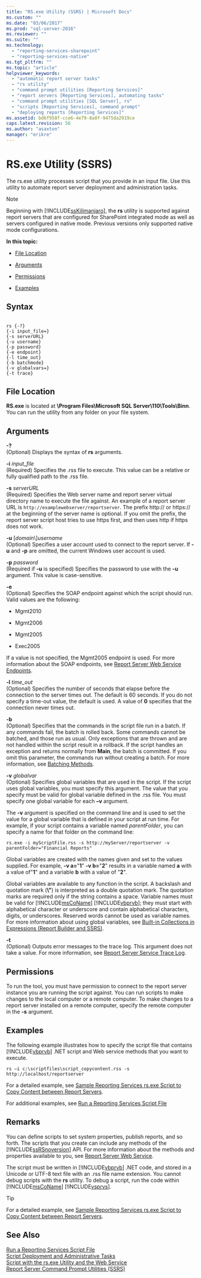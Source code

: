 ```yaml
---
title: "RS.exe Utility (SSRS) | Microsoft Docs"
ms.custom: ""
ms.date: "03/06/2017"
ms.prod: "sql-server-2016"
ms.reviewer: ""
ms.suite: ""
ms.technology: 
  - "reporting-services-sharepoint"
  - "reporting-services-native"
ms.tgt_pltfrm: ""
ms.topic: "article"
helpviewer_keywords: 
  - "automatic report server tasks"
  - "rs utility"
  - "command prompt utilities [Reporting Services]"
  - "report servers [Reporting Services], automating tasks"
  - "command prompt utilities [SQL Server], rs"
  - "scripts [Reporting Services], command prompt"
  - "deploying reports [Reporting Services]"
ms.assetid: bd6f958f-cce6-4e79-8a0f-9475da2919ce
caps.latest.revision: 56
ms.author: "asaxton"
manager: "erikre"
---
```

# RS.exe Utility (SSRS)
  The rs.exe utility processes script that you provide in an input file. Use this utility to automate report server deployment and administration tasks.  
  
> [!NOTE]  
>  Beginning with [!INCLUDE[ssKilimanjaro](../../a9notintoc/includes/sskilimanjaro-md.md)], the **rs** utility is supported against report servers that are configured for SharePoint integrated mode as well as servers configured in native mode. Previous versions only supported native mode configurations.  
  
 **In this topic:**  
  
-   [File Location](#bkmk_filelocation)  
  
-   [Arguments](#bkmk_arguments)  
  
-   [Permissions](#bkmk_permissions)  
  
-   [Examples](#bkmk_examples)  
  
## Syntax  
  
```  
  
rs {-?}  
{-i input_file=}  
{-s serverURL}  
{-u username}  
{-p password}  
{-e endpoint}  
{-l time_out}  
{-b batchmode}  
{-v globalvars=}  
{-t trace}  
```  
  
##  <a name="bkmk_filelocation"></a> File Location  
 **RS.exe** is located at **\Program Files\Microsoft SQL Server\110\Tools\Binn**. You can run the utility from any folder on your file system.  
  
##  <a name="bkmk_arguments"></a> Arguments  
 **-?**  
 (Optional) Displays the syntax of **rs** arguments.  
  
 **-i** *input_file*  
 (Required) Specifies the .rss file to execute. This value can be a relative or fully qualified path to the .rss file.  
  
 **-s** *serverURL*  
 (Required) Specifies the Web server name and report server virtual directory name to execute the file against. An example of a report server URL is `http://examplewebserver/reportserver`. The prefix http:// or https:// at the beginning of the server name is optional. If you omit the prefix, the report server script host tries to use https first, and then uses http if https does not work.  
  
 **-u** [*domain*\\]*username*  
 (Optional) Specifies a user account used to connect to the report server. If **-u** and **-p** are omitted, the current Windows user account is used.  
  
 **-p** *password*  
 (Required if **-u** is specified) Specifies the password to use with the **-u** argument. This value is case-sensitive.  
  
 **-e**  
 (Optional) Specifies the SOAP endpoint against which the script should run. Valid values are the following:  
  
-   Mgmt2010  
  
-   Mgmt2006  
  
-   Mgmt2005  
  
-   Exec2005  
  
 If a value is not specified, the Mgmt2005 endpoint is used. For more information about the SOAP endpoints, see [Report Server Web Service Endpoints](../../reporting-services/report-server-web-service/methods/report-server-web-service-endpoints.md).  
  
 **-l** *time_out*  
 (Optional) Specifies the number of seconds that elapse before the connection to the server times out. The default is 60 seconds. If you do not specify a time-out value, the default is used. A value of **0** specifies that the connection never times out.  
  
 **-b**  
 (Optional) Specifies that the commands in the script file run in a batch. If any commands fail, the batch is rolled back. Some commands cannot be batched, and those run as usual. Only exceptions that are thrown and are not handled within the script result in a rollback. If the script handles an exception and returns normally from **Main**, the batch is committed. If you omit this parameter, the commands run without creating a batch. For more information, see [Batching Methods](../../reporting-services/report-server-web-service-net-framework-soap-headers/batching-methods.md).  
  
 **-v** *globalvar*  
 (Optional) Specifies global variables that are used in the script. If the script uses global variables, you must specify this argument. The value that you specify must be valid for global variable defined in the .rss file. You must specify one global variable for each **–v** argument.  
  
 The **-v** argument is specified on the command line and is used to set the value for a global variable that is defined in your script at run time. For example, if your script contains a variable named *parentFolder*, you can specify a name for that folder on the command line:  
  
 `rs.exe -i myScriptFile.rss -s http://myServer/reportserver -v parentFolder="Financial Reports"`  
  
 Global variables are created with the names given and set to the values supplied. For example, **-v a=**"**1**" **-v b=**"**2**" results in a variable named **a** with a value of"**1**" and a variable **b** with a value of "**2**".  
  
 Global variables are available to any function in the script. A backslash and quotation mark (**\\"**) is interpreted as a double quotation mark. The quotation marks are required only if the string contains a space. Variable names must be valid for [!INCLUDE[msCoName](../../a9notintoc/includes/msconame-md.md)] [!INCLUDE[vbprvb](../../a9retired/includes/vbprvb-md.md)]; they must start with alphabetical character or underscore and contain alphabetical characters, digits, or underscores. Reserved words cannot be used as variable names. For more information about using global variables, see [Built-in Collections in Expressions &#40;Report Builder and SSRS&#41;](../../reporting-services/report-design/built-in-collections-in-expressions-report-builder.md).  
  
 **-t**  
 (Optional) Outputs error messages to the trace log. This argument does not take a value. For more information, see [Report Server Service Trace Log](../../reporting-services/report-server/report-server-service-trace-log.md).  
  
##  <a name="bkmk_permissions"></a> Permissions  
 To run the tool, you must have permission to connect to the report server instance you are running the script against. You can run scripts to make changes to the local computer or a remote computer. To make changes to a report server installed on a remote computer, specify the remote computer in the **-s** argument.  
  
##  <a name="bkmk_examples"></a> Examples  
 The following example illustrates how to specify the script file that contains [!INCLUDE[vbprvb](../../a9retired/includes/vbprvb-md.md)] .NET script and Web service methods that you want to execute.  
  
```  
rs –i c:\scriptfiles\script_copycontent.rss -s http://localhost/reportserver  
```  
  
 For a detailed example, see [Sample Reporting Services rs.exe Script to Copy Content between Report Servers](../../reporting-services/tools/sample-reporting-services-rs.exe-script-to-copy-content-between-report-servers.md).  
  
 For additional examples, see [Run a Reporting Services Script File](../../reporting-services/tools/run-a-reporting-services-script-file.md)  
  
## Remarks  
 You can define scripts to set system properties, publish reports, and so forth. The scripts that you create can include any methods of the [!INCLUDE[ssRSnoversion](../../a9notintoc/includes/ssrsnoversion-md.md)] API. For more information about the methods and properties available to you, see [Report Server Web Service](../../reporting-services/report-server-web-service/report-server-web-service.md).  
  
 The script must be written in [!INCLUDE[vbprvb](../../a9retired/includes/vbprvb-md.md)] .NET code, and stored in a Unicode or UTF-8 text file with an .rss file name extension. You cannot debug scripts with the **rs** utility. To debug a script, run the code within [!INCLUDE[msCoName](../../a9notintoc/includes/msconame-md.md)] [!INCLUDE[vsprvs](../../a9retired/includes/vsprvs-md.md)].  
  
> [!TIP]  
>  For a detailed example, see [Sample Reporting Services rs.exe Script to Copy Content between Report Servers](../../reporting-services/tools/sample-reporting-services-rs.exe-script-to-copy-content-between-report-servers.md).  
  
## See Also  
 [Run a Reporting Services Script File](../../reporting-services/tools/run-a-reporting-services-script-file.md)   
 [Script Deployment and Administrative Tasks](../../reporting-services/tools/script-deployment-and-administrative-tasks.md)   
 [Script with the rs.exe Utility and the Web Service](../../reporting-services/tools/script-with-the-rs.exe-utility-and-the-web-service.md)   
 [Report Server Command Prompt Utilities &#40;SSRS&#41;](../../reporting-services/tools/report-server-command-prompt-utilities-ssrs.md)  
  
  